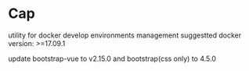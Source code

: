 # Cap
utility for docker develop environments management
suggestted docker version: >=17.09.1

update bootstrap-vue to v2.15.0 and bootstrap(css only) to 4.5.0